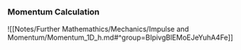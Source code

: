 ### Momentum Calculation
![[Notes/Further Mathemathics/Mechanics/Impulse and Momentum/Momentum_1D_h.md#^group=BIpivgBlEMoEJeYuhA4Fe]]

